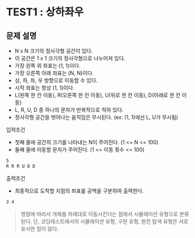 # TEST1 : 상하좌우

## 문제 설명

* N x N 크기의 정사각형 공간이 있다.
* 이 공간은 1 x 1 크기의 정사각형으로 나누어져 있다.
* 가장 왼쪽 위 좌표는 (1, 1)이다.
* 가장 오른쪽 아래 좌표는 (N, N)이다.
* 상, 하, 좌, 우 방향으로 이동할 수 있다.
* 시작 좌표는 항상 (1, 1)이다.
* L(왼쪽 한 칸 이동), R(오른쪽 한 칸 이동), U(위로 한 칸 이동), D(아래로 한 칸 이동)
* L, R, U, D 중 하나의 문자가 반복적으로 적혀 있다.
* 정사각형 공간을 벗어나는 움직임은 무시된다. (ex: (1, 1)에선 L, U가 무시됨)

입력조건

* 첫째 줄에 공간의 크기를 나타내는 N이 주어진다. (1 <= N <= 100)
* 둘째 줄에 이동할 문자가 주어진다. (1 <= 이동 횟수 <= 100)

```txt
5
R R R U D D
```

출력조건

* 최종적으로 도착할 지점의 좌표를 공백을 구분하여 출력한다.

```txt
3 4
```

> 명령에 따라서 개체를 차례대로 이동시킨다는 점에서 시뮬레이션 유형으로 분류된다. 단, 코딩테스트에서의 시뮬레이션 유형, 구현 유형, 완전 탐색 유형은 서로 유사한 점이 많다.
